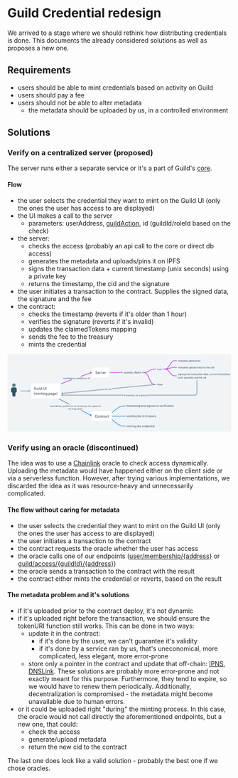# Guild Credential redesign

We arrived to a stage where we should rethink how distributing credentials is done. This documents the already considered solutions as well as proposes a new one.

## Requirements

- users should be able to mint credentials based on activity on Guild
- users should pay a fee
- users should not be able to alter metadata
  - the metadata should be uploaded by us, in a controlled environment

## Solutions

### Verify on a centralized server (proposed)

The server runs either a separate service or it's a part of Guild's [core](https://github.com/agoraxyz/guild-backend).

#### Flow

- the user selects the credential they want to mint on the Guild UI (only the ones the user has access to are displayed)
- the UI makes a call to the server
  - parameters: userAddress, [guildAction](contracts/interfaces/IGuildCredential.md#guildaction), id (guildId/roleId based on the check)
- the server:
  - checks the access (probably an api call to the core or direct db access)
  - generates the metadata and uploads/pins it on IPFS
  - signs the transaction data + current timestamp (unix seconds) using a private key
  - returns the timestamp, the cid and the signature
- the user initiates a transaction to the contract. Supplies the signed data, the signature and the fee
- the contract:
  - checks the timestamp (reverts if it's older than 1 hour)
  - verifies the signature (reverts if it's invalid)
  - updates the claimedTokens mapping
  - sends the fee to the treasury
  - mints the credential

![flow](img/flow.png)

### Verify using an oracle (discontinued)

The idea was to use a [Chainlink](https://chain.link/) oracle to check access dynamically. Uploading the metadata would have happened either on the client side or via a serverless function. However, after trying various implementations, we discarded the idea as it was resource-heavy and unnecessarily complicated.

#### The flow without caring for metadata

- the user selects the credential they want to mint on the Guild UI (only the ones the user has access to are displayed)
- the user initiates a transaction to the contract
- the contract requests the oracle whether the user has access
- the oracle calls one of our endpoints ([user/membership/{address}](https://api.guild.xyz/v1/user/membership/{address}?format=oracle) or [guild/access/{guildId}/{address}](https://api.guild.xyz/v1/guild/access/{guildId}/{address}?format=oracle))
- the oracle sends a transaction to the contract with the result
- the contract either mints the credential or reverts, based on the result

#### The metadata problem and it's solutions

- if it's uploaded prior to the contract deploy, it's not dynamic
- if it's uploaded right before the transaction, we should ensure the tokenURI function still works. This can be done in two ways:
  - update it in the contract:
    - if it's done by the user, we can't guarantee it's validity
    - if it's done by a service ran by us, that's uneconomical, more complicated, less elegant, more error-prone
  - store only a pointer in the contract and update that off-chain: [IPNS](https://docs.ipfs.tech/concepts/ipns/), [DNSLink](https://docs.ipfs.tech/concepts/dnslink/). These solutions are probably more error-prone and not exactly meant for this purpose. Furthermore, they tend to expire, so we would have to renew them periodically. Additionally, decentralization is compromised - the metadata might become unavailable due to human errors.
- or it could be uploaded right "during" the minting process. In this case, the oracle would not call directly the aforementioned endpoints, but a new one, that could:
  - check the access
  - generate/upload metadata
  - return the new cid to the contract

The last one does look like a valid solution - probably the best one if we chose oracles.
